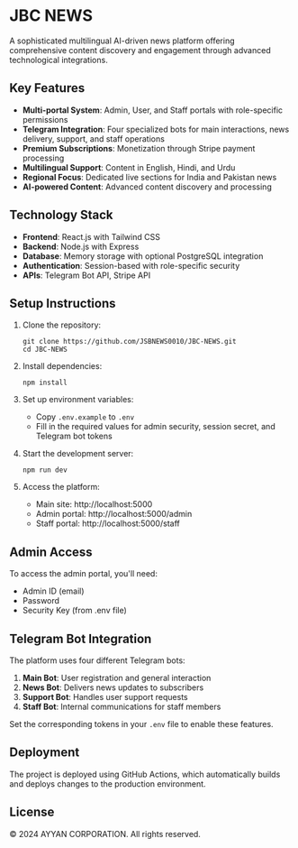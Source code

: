 # JBC NEWS

A sophisticated multilingual AI-driven news platform offering comprehensive content discovery and engagement through advanced technological integrations.

## Key Features

- **Multi-portal System**: Admin, User, and Staff portals with role-specific permissions
- **Telegram Integration**: Four specialized bots for main interactions, news delivery, support, and staff operations
- **Premium Subscriptions**: Monetization through Stripe payment processing
- **Multilingual Support**: Content in English, Hindi, and Urdu
- **Regional Focus**: Dedicated live sections for India and Pakistan news
- **AI-powered Content**: Advanced content discovery and processing

## Technology Stack

- **Frontend**: React.js with Tailwind CSS
- **Backend**: Node.js with Express
- **Database**: Memory storage with optional PostgreSQL integration
- **Authentication**: Session-based with role-specific security
- **APIs**: Telegram Bot API, Stripe API

## Setup Instructions

1. Clone the repository:
   ```
   git clone https://github.com/JSBNEWS0010/JBC-NEWS.git
   cd JBC-NEWS
   ```

2. Install dependencies:
   ```
   npm install
   ```

3. Set up environment variables:
   - Copy `.env.example` to `.env`
   - Fill in the required values for admin security, session secret, and Telegram bot tokens

4. Start the development server:
   ```
   npm run dev
   ```

5. Access the platform:
   - Main site: http://localhost:5000
   - Admin portal: http://localhost:5000/admin
   - Staff portal: http://localhost:5000/staff

## Admin Access

To access the admin portal, you'll need:
- Admin ID (email)
- Password
- Security Key (from .env file)

## Telegram Bot Integration

The platform uses four different Telegram bots:
1. **Main Bot**: User registration and general interaction
2. **News Bot**: Delivers news updates to subscribers
3. **Support Bot**: Handles user support requests
4. **Staff Bot**: Internal communications for staff members

Set the corresponding tokens in your `.env` file to enable these features.

## Deployment

The project is deployed using GitHub Actions, which automatically builds and deploys changes to the production environment.

## License

© 2024 AYYAN CORPORATION. All rights reserved.